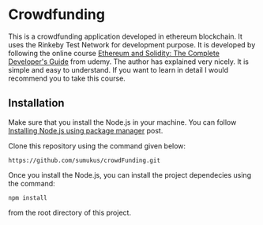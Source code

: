 # Crowdfunding
This is a crowdfunding application developed in ethereum blockchain. It uses the Rinkeby Test Network for development purpose. It is developed by following the online course [Ethereum and Solidity: The Complete Developer's Guide](https://www.udemy.com/course/ethereum-and-solidity-the-complete-developers-guide/) from udemy. The author has explained very nicely. It is simple and easy to understand. If you want to learn in detail I would recommend you to take this course.


## Installation

Make sure that you install the Node.js in your machine.  You can follow [Installing Node.js using package manager](https://nodejs.org/en/download/package-manager/) post.

Clone this repository using the command given below:
```
https://github.com/sumukus/crowdFunding.git
```

Once you install the Node.js, you can install the project dependecies using the command:
```
npm install
```
from the root directory of this project.
